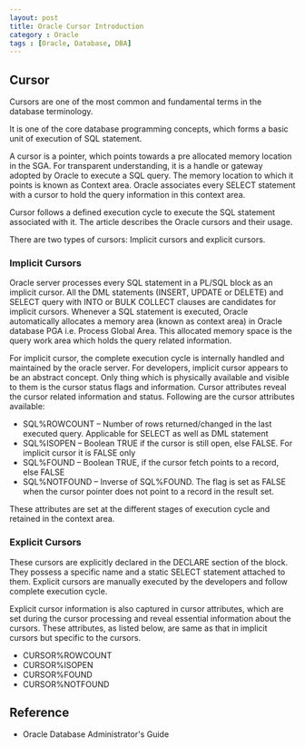 ```yaml
---
layout: post
title: Oracle Cursor Introduction
category : Oracle
tags : [Oracle, Database, DBA]
---
```


## Cursor

Cursors are one of the most common and fundamental terms in the database terminology. 

It is one of the core database programming concepts, which forms a basic unit of execution of SQL statement.

A cursor is a pointer, which points towards a pre allocated memory location in the SGA. For transparent understanding, it is a handle or gateway adopted by Oracle to execute a SQL query. The memory location to which it points is known as Context area. Oracle associates every SELECT statement with a cursor to hold the query information in this context area.

Cursor follows a defined execution cycle to execute the SQL statement associated with it. The article describes the Oracle cursors and their usage.

There are two types of cursors: Implicit cursors and explicit cursors.

### Implicit Cursors

Oracle server processes every SQL statement in a PL/SQL block as an implicit cursor. All the DML statements (INSERT, UPDATE or DELETE) and SELECT query with INTO or BULK COLLECT clauses are candidates for implicit cursors. Whenever a SQL statement is executed, Oracle automatically allocates a memory area (known as context area) in Oracle database PGA i.e. Process Global Area. This allocated memory space is the query work area which holds the query related information.

For implicit cursor, the complete execution cycle is internally handled and maintained by the oracle server. For developers, implicit cursor appears to be an abstract concept. Only thing which is physically available and visible to them is the cursor status flags and information. Cursor attributes reveal the cursor related information and status. Following are the cursor attributes available:

* SQL%ROWCOUNT – Number of rows returned/changed in the last executed query. Applicable for SELECT as well as DML statement
* SQL%ISOPEN – Boolean TRUE if the cursor is still open, else FALSE. For implicit cursor it is FALSE only
* SQL%FOUND – Boolean TRUE, if the cursor fetch points to a record, else FALSE
* SQL%NOTFOUND – Inverse of SQL%FOUND. The flag is set as FALSE when the cursor pointer does not point to a record in the result set.

These attributes are set at the different stages of execution cycle and retained in the context area.

### Explicit Cursors

These cursors are explicitly declared in the DECLARE section of the block. They possess a specific name and a static SELECT statement attached to them. Explicit cursors are manually executed by the developers and follow complete execution cycle.

Explicit cursor information is also captured in cursor attributes, which are set during the cursor processing and reveal essential information about the cursors. These attributes, as listed below, are same as that in implicit cursors but specific to the cursors.

* CURSOR%ROWCOUNT
* CURSOR%ISOPEN
* CURSOR%FOUND
* CURSOR%NOTFOUND

## Reference

* Oracle Database Administrator's Guide